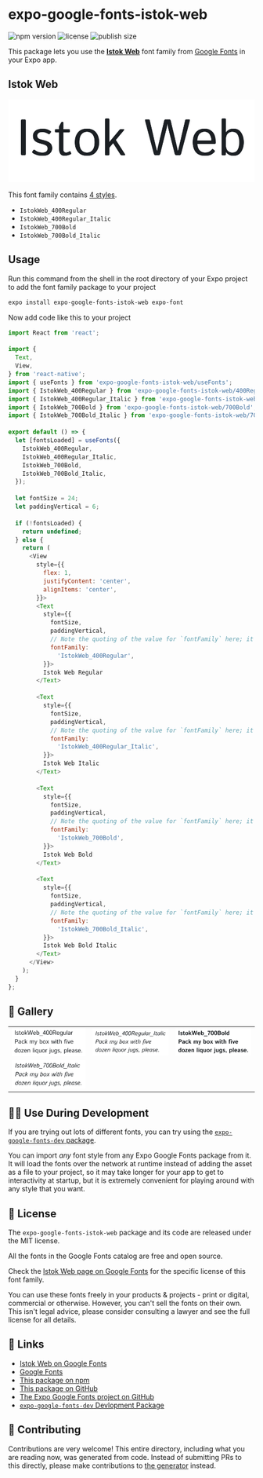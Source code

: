 # expo-google-fonts-istok-web

![npm version](https://flat.badgen.net/npm/v/expo-google-fonts-istok-web)
![license](https://flat.badgen.net/github/license/expo/google-fonts)
![publish size](https://flat.badgen.net/packagephobia/install/expo-google-fonts-istok-web)

This package lets you use the [**Istok Web**](https://fonts.google.com/specimen/Istok+Web) font family from [Google Fonts](https://fonts.google.com/) in your Expo app.

## Istok Web

![Istok Web](./font-family.png)

This font family contains [4 styles](#-gallery).

- `IstokWeb_400Regular`
- `IstokWeb_400Regular_Italic`
- `IstokWeb_700Bold`
- `IstokWeb_700Bold_Italic`

## Usage

Run this command from the shell in the root directory of your Expo project to add the font family package to your project
```sh
expo install expo-google-fonts-istok-web expo-font
```

Now add code like this to your project
```js
import React from 'react';

import {
  Text,
  View,
} from 'react-native';
import { useFonts } from 'expo-google-fonts-istok-web/useFonts';
import { IstokWeb_400Regular } from 'expo-google-fonts-istok-web/400Regular';
import { IstokWeb_400Regular_Italic } from 'expo-google-fonts-istok-web/400Regular_Italic';
import { IstokWeb_700Bold } from 'expo-google-fonts-istok-web/700Bold';
import { IstokWeb_700Bold_Italic } from 'expo-google-fonts-istok-web/700Bold_Italic';

export default () => {
  let [fontsLoaded] = useFonts({
    IstokWeb_400Regular,
    IstokWeb_400Regular_Italic,
    IstokWeb_700Bold,
    IstokWeb_700Bold_Italic,
  });

  let fontSize = 24;
  let paddingVertical = 6;

  if (!fontsLoaded) {
    return undefined;
  } else {
    return (
      <View
        style={{
          flex: 1,
          justifyContent: 'center',
          alignItems: 'center',
        }}>
        <Text
          style={{
            fontSize,
            paddingVertical,
            // Note the quoting of the value for `fontFamily` here; it expects a string!
            fontFamily:
              'IstokWeb_400Regular',
          }}>
          Istok Web Regular
        </Text>

        <Text
          style={{
            fontSize,
            paddingVertical,
            // Note the quoting of the value for `fontFamily` here; it expects a string!
            fontFamily:
              'IstokWeb_400Regular_Italic',
          }}>
          Istok Web Italic
        </Text>

        <Text
          style={{
            fontSize,
            paddingVertical,
            // Note the quoting of the value for `fontFamily` here; it expects a string!
            fontFamily:
              'IstokWeb_700Bold',
          }}>
          Istok Web Bold
        </Text>

        <Text
          style={{
            fontSize,
            paddingVertical,
            // Note the quoting of the value for `fontFamily` here; it expects a string!
            fontFamily:
              'IstokWeb_700Bold_Italic',
          }}>
          Istok Web Bold Italic
        </Text>
      </View>
    );
  }
};

```

## 🔡 Gallery


||||
|-|-|-|
|![IstokWeb_400Regular](.//400Regular/IstokWeb_400Regular.ttf.png)|![IstokWeb_400Regular_Italic](.//400Regular_Italic/IstokWeb_400Regular_Italic.ttf.png)|![IstokWeb_700Bold](.//700Bold/IstokWeb_700Bold.ttf.png)||
|![IstokWeb_700Bold_Italic](.//700Bold_Italic/IstokWeb_700Bold_Italic.ttf.png)||||


## 👩‍💻 Use During Development

If you are trying out lots of different fonts, you can try using the [`expo-google-fonts-dev` package](https://github.com/freeboub/google-fonts/tree/master/font-packages/dev#readme).

You can import *any* font style from any Expo Google Fonts package from it. It will load the fonts
over the network at runtime instead of adding the asset as a file to your project, so it may take longer
for your app to get to interactivity at startup, but it is extremely convenient
for playing around with any style that you want.

## 📖 License

The `expo-google-fonts-istok-web` package and its code are released under the MIT license.

All the fonts in the Google Fonts catalog are free and open source.

Check the [Istok Web page on Google Fonts](https://fonts.google.com/specimen/Istok+Web) for the specific license of this font family.

You can use these fonts freely in your products & projects - print or digital, commercial or otherwise. However, you can't sell the fonts on their own. This isn't legal advice, please consider consulting a lawyer and see the full license for all details.

## 🔗 Links

- [Istok Web on Google Fonts](https://fonts.google.com/specimen/Istok+Web)
- [Google Fonts](https://fonts.google.com/)
- [This package on npm](https://www.npmjs.com/package/expo-google-fonts-istok-web)
- [This package on GitHub](https://github.com/freeboub/google-fonts/tree/master/font-packages/istok-web)
- [The Expo Google Fonts project on GitHub](https://github.com/freeboub/google-fonts)
- [`expo-google-fonts-dev` Devlopment Package](https://github.com/freeboub/google-fonts/tree/master/font-packages/dev)

## 🤝 Contributing

Contributions are very welcome! This entire directory, including what you are reading now, was generated from code. Instead of submitting PRs to this directly, please make contributions to [the generator](https://github.com/freeboub/google-fonts/tree/master/packages/generator) instead.
